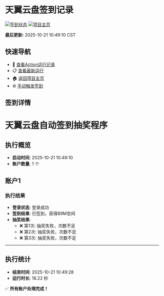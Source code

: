 # 天翼云盘签到记录

[![签到状态](https://github.com/111666/189pan/actions/workflows/main.yml/badge.svg)](https://github.com/111666/189pan/actions/workflows/main.yml) [![项目主页](https://img.shields.io/badge/GitHub-项目主页-blue?logo=github)](https://github.com/111666/189pan)

**最后更新:** 2025-10-21 10:49:10 CST

## 快速导航

- 🔄 [查看Action运行记录](https://github.com/111666/189pan/actions)
- 📋 [查看最新运行](https://github.com/111666/189pan/actions/runs/18671243464)
- 🏠 [返回项目主页](https://github.com/111666/189pan)
- ⚙️ [手动触发签到](https://github.com/111666/189pan/actions/workflows/main.yml)

## 签到详情

# 天翼云盘自动签到抽奖程序

## 执行概览
- **启动时间**: 2025-10-21 10:49:10
- **账户数量**: 1 个

## 账户1
### 执行结果
- **登录状态**: 登录成功
- **签到结果**: 已签到，获得89M空间
- **抽奖结果**:
  - ❌ 第1次: 抽奖失败，次数不足
  - ❌ 第2次: 抽奖失败，次数不足
  - ❌ 第3次: 抽奖失败，次数不足

---
## 执行统计
- **结束时间**: 2025-10-21 10:49:28
- **运行时长**: 18.22 秒

✅ **所有账户处理完成！**
